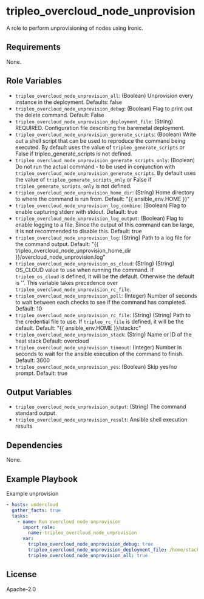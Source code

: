 tripleo_overcloud_node_unprovision
=========

A role to perform unprovisioning of nodes using Ironic.

Requirements
------------

None.

Role Variables
--------------

* `tripleo_overcloud_node_unprovision_all`: (Boolean) Unprovision every instance in the deployment. Defaults: false
* `tripleo_overcloud_node_unprovision_debug`: (Boolean) Flag to print out the delete command. Default: False
* `tripleo_overcloud_node_unprovision_deployment_file`: (String) REQUIRED. Configuration file describing the baremetal deployment.
* `tripleo_overcloud_node_unprovision_generate_scripts`: (Boolean) Write out a shell script that can be used to reproduce the command being executed. By default uses the value of `tripleo_generate_scripts` or False if tripleo_generate_scripts is not defined.
* `tripleo_overcloud_node_unprovision_generate_scripts_only`: (Boolean) Do not run the actual command - to be used in conjunction with `tripleo_overcloud_node_unprovision_generate_scripts`. By default uses the value of `tripleo_generate_scripts_only` or False if `tripleo_generate_scripts_only` is not defined.
* `tripleo_overcloud_node_unprovision_home_dir`: (String) Home directory to where the command is run from. Default: "{{ ansible_env.HOME }}"
* `tripleo_overcloud_node_unprovision_log_combine`: (Boolean) Flag to enable capturing stderr with stdout. Default: true
* `tripleo_overcloud_node_unprovision_log_output`: (Boolean) Flag to enable logging to a file. Since the output of this command can be large, it is not recommended to disable this. Default: true
* `tripleo_overcloud_node_unprovision_log`: (String) Path to a log file for the command output. Default: "{{ tripleo_overcloud_node_unprovision_home_dir }}/overcloud_node_unprovision.log"
* `tripleo_overcloud_node_unprovision_os_cloud`: (String) (String) OS_CLOUD value to use when running the command. If `tripleo_os_cloud` is defined, it will be the default. Otherwise the default is ''. This variable takes precedence over `tripleo_overcloud_node_unprovision_rc_file`.
* `tripleo_overcloud_node_unprovision_poll`: (Integer) Number of seconds to wait between each checks to see if the command has completed. Default: 10
* `tripleo_overcloud_node_unprovision_rc_file`: (String) (String) Path to the credential file to use. If `tripleo_rc_file` is defined, it will be the default. Default: "{{ ansible_env.HOME }}/stackrc"
* `tripleo_overcloud_node_unprovision_stack`: (String) Name or ID of the heat stack Default: overcloud
* `tripleo_overcloud_node_unprovision_timeout`: (Integer) Number in seconds to wait for the ansible execution of the command to finish. Default: 3600
* `tripleo_overcloud_node_unprovision_yes`: (Boolean) Skip yes/no prompt. Default: true

Output Variables
----------------

* `tripleo_overcloud_node_unprovision_output`: (String) The command standard output.
* `tripleo_overcloud_node_unprovision_result`: Ansible shell execution results

Dependencies
------------

None.

Example Playbook
----------------

Example unprovision

```yaml
- hosts: undercloud
  gather_facts: true
  tasks:
    - name: Run overcloud node unprovision
      import_role:
        name: tripleo_overcloud_node_unprovision
      var:
        tripleo_overcloud_node_unprovision_debug: true
        tripleo_overcloud_node_unprovision_deployment_file: /home/stack/deployment.yaml
        tripleo_overcloud_node_unprovision_all: true
```

License
-------

Apache-2.0
